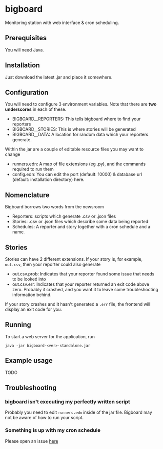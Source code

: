 # bigboard

Monitoring station with web interface & cron scheduling.

## Prerequisites

You will need Java.

## Installation

Just download the latest .jar and place it somewhere.

## Configuration

You will need to configure 3 environment variables.  Note that there are **two underscores** in each of these.

- BIGBOARD\__REPORTERS: This tells bigboard where to find your reporters
- BIGBOARD\__STORIES: This is where stories will be generated
- BIGBOARD\__DATA: A location for random data which your reporters generate.

Within the jar are a couple of editable resource files you may want to change

- runners.edn: A map of file extensions (eg .py), and the commands required to run them
- config.edn: You can edit the port (default: 10000) & database url (default: installation directory) here.

## Nomenclature

Bigboard borrows two words from the newsroom

- Reporters: scripts which generate .csv or .json files
- Stories: .csv or .json files which describe some data being reported
- Schedules: A reporter and story together with a cron schedule and a name.

## Stories

Stories can have 2 different extensions.  If your story is, for example, `out.csv`, then your reporter could also generate

- out.csv.prob: Indicates that your reporter found some issue that needs to be looked into
- out.csv.err: Indicates that your reporter returned an exit code above zero.  Probably it crashed, and you want it to leave some troubleshooting information behind.

If your story crashes and it hasn't generated a `.err` file, the frontend will display an exit code for you.

## Running

To start a web server for the application, run

    java -jar bigboard-<ver>-standalone.jar

## Example usage

TODO

## Troubleshooting

### bigboard isn't executing my perfectly written script

Probably you need to edit `runners.edn` inside of the jar file.  Bigboard may not be aware of how to run your script.

### Something is up with my cron schedule

Please open an issue [here](https://github.com/crinklywrappr/gooff/issues)
